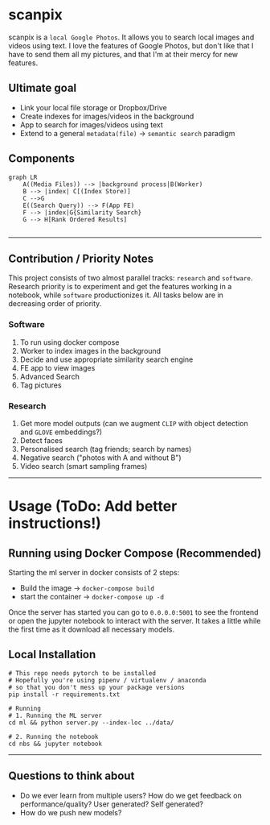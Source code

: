 # scanpix

scanpix is a `local Google Photos`. It allows you to search local images and videos using text. I love the features of Google Photos, but don't like that I have to send them all my pictures, and that I'm at their mercy for new features.

## Ultimate goal
- Link your local file storage or Dropbox/Drive 
- Create indexes for images/videos in the background
- App to search for images/videos using text
- Extend to a general `metadata(file)` -> `semantic search` paradigm

## Components

```mermaid
graph LR
    A((Media Files)) --> |background process|B(Worker)
    B --> |index| C[(Index Store)]
    C -->G
    E((Search Query)) --> F(App FE)
    F --> |index|G{Similarity Search}
    G --> H[Rank Ordered Results]
    
```
---
## Contribution / Priority Notes

This project consists of two almost parallel tracks: `research` and `software`. Research priority is to experiment and get the features working in a notebook, while `software` productionizes it. All tasks below are in decreasing order of priority.

### Software
1. To run using docker compose
2. Worker to index images in the background
3. Decide and use appropriate similarity search engine
4. FE app to view images
5. Advanced Search
6. Tag pictures

### Research
1. Get more model outputs (can we augment `CLIP` with object detection and `GLOVE` embeddings?)
2. Detect faces
3. Personalised search (tag friends; search by names)
4. Negative search ("photos with A and without B")
5. Video search (smart sampling frames)

---
# Usage (ToDo: Add better instructions!)

## Running using Docker Compose (Recommended)
Starting the ml server in docker consists of 2 steps:
* Build the image -> ``docker-compose build``
* start the container -> ``docker-compose up -d``

Once the server has started you can go to `0.0.0.0:5001` to see the frontend or open the jupyter notebook to interact with the server. It takes a little while the first time as it download all necessary models.


## Local Installation
```
# This repo needs pytorch to be installed
# Hopefully you're using pipenv / virtualenv / anaconda
# so that you don't mess up your package versions
pip install -r requirements.txt

# Running
# 1. Running the ML server
cd ml && python server.py --index-loc ../data/

# 2. Running the notebook
cd nbs && jupyter notebook
```

---
## Questions to think about
- Do we ever learn from multiple users? How do we get feedback on performance/quality? User generated? Self generated?
- How do we push new models?
